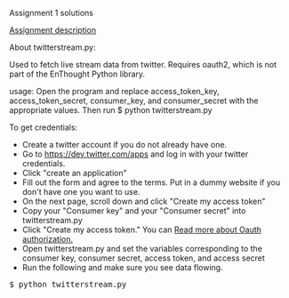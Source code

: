 
Assignment 1 solutions 

[Assignment description][1] 

About twitterstream.py: 

Used to fetch live stream data from twitter. Requires oauth2, which is not part of the EnThought Python library. 

usage: Open the program and replace access\_token\_key, access\_token\_secret, consumer\_key, and consumer\_secret with the appropriate values. Then run $ python twitterstream.py 

To get credentials: 

*   Create a twitter account if you do not already have one.
*   Go to https://dev.twitter.com/apps and log in with your twitter credentials.
*   Click "create an application"
*   Fill out the form and agree to the terms. Put in a dummy website if you don't have one you want to use.
*   On the next page, scroll down and click "Create my access token"
*   Copy your "Consumer key" and your "Consumer secret" into twitterstream.py
*   Click "Create my access token." You can [Read more about Oauth authorization.][2]
*   Open twitterstream.py and set the variables corresponding to the consumer key, consumer secret, access token, and access secret
*   Run the following and make sure you see data flowing.
<pre>$ python twitterstream.py
</pre></li>

 [1]: https://class.coursera.org/datasci-001/assignment/view?assignment_id=3
 [2]: https://dev.twitter.com/docs/auth